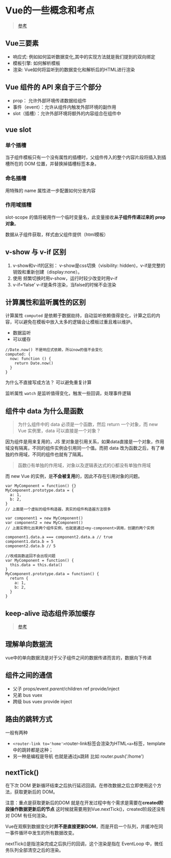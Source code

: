 # Vue的一些概念和考点

> [参考](https://juejin.im/post/5c97002b6fb9a070aa5cf60b#heading-8)

## Vue三要素

* 响应式: 例如如何监听数据变化,其中的实现方法就是我们提到的双向绑定
* 模板引擎: 如何解析模板
* 渲染: Vue如何将监听到的数据变化和解析后的HTML进行渲染

## Vue 组件的 API 来自于三个部分

* prop： 允许外部环境传递数据给组件
* 事件（event）：允许从组件内触发外部环境的副作用
* slot（插槽）：允许外部环境将额外的内容组合在组件中

## vue slot

### 单个插槽

当子组件模板只有一个没有属性的插槽时，父组件传入的整个内容片段将插入到插槽所在的 DOM 位置，并替换掉插槽标签本身。

### 命名插槽

用特殊的 name 属性进一步配置如何分发内容

### 作用域插糟

slot-scope 的值将被用作一个临时变量名，此变量接收**从子组件传递过来的 prop 对象**。

数据从子组件获取，样式由父组件提供（html模板）

## v-show 与 v-if 区别

1. v-show和v-if的区别： v-show是css切换（visibility: hidden)，v-if是完整的销毁和重新创建（display:none）。
2. 使用 频繁切换时用v-show，运行时较少改变时用v-if
3. v-if=‘false’ v-if是条件渲染，当false的时候不会渲染

## 计算属性和监听属性的区别

计算属性 `computed` 是依赖于数据劫持，自动监听依赖值得变化，计算之后的内容，可以避免在模板中放入太多的逻辑会让模板过重且难以维护。

* 数据监听
* 可以缓存

```JS
//Date.now() 不是响应式依赖，所以now的值不会变化
computed: {
  now: function () {
    return Date.now()
  }
}
```

为什么不直接写成方法？  可以避免重复计算

监听属性 `watch` 是监听值得变化，触发一些回调，处理事件逻辑

## 组件中 data 为什么是函数

> 为什么组件中的 data 必须是一个函数，然后 return 一个对象，而 new Vue 实例里，data 可以直接是一个对象？

因为组件是用来复用的，JS 里对象是引用关系，如果data直接是一个对象，作用域没有隔离，不同的组件实例会引用同一个值。而把 data 改为函数之后，有了单独的作用域，不同的组件也就有了隔离。

> 函数{}有单独的作用域，对象以及逻辑表达式的{}都没有单独作用域

而 new Vue 的实例，是**不会被复用**的，因此不存在引用对象的问题。

```JS
var MyComponent = function() {}
MyComponent.prototype.data = {
  a: 1,
  b: 2,
}
// 上面是一个虚拟的组件构造器，真实的组件构造器方法很多

var component1 = new MyComponent()
var component2 = new MyComponent()
// 上面实例化出来两个组件实例，也就是通过<my-component>调用，创建的两个实例

component1.data.a === component2.data.a // true
component1.data.b = 5
component2.data.b // 5

//改成函数返回不会出现问题
var MyComponent = function() {
  this.data = this.data()
}
MyComponent.prototype.data = function() {
  return {
    a: 1,
    b: 2,
  }
}
```

## keep-alive 动态组件添加缓存

> [参考](https://juejin.im/post/5b407c2a6fb9a04fa91bcf0d)

## 理解单向数据流

vue中的单向数据流是对于父子组件之间的数据传递而言的，数据向下传递

## 组件之间的通信

* 父子 props/event $parent/$children ref provide/inject
* 兄弟 bus vuex
* 跨级 bus vuex provide inject

## 路由的跳转方式

一般有两种

* `<router-link to='home'>`router-link标签会渲染为HTML`<a>`标签，template中的跳转都是这种；
* 另一种是编程是导航  也就是通过js跳转  比如  router.push('/home')

## nextTick()

在下次 DOM 更新循环结束之后执行延迟回调。在修改数据之后立即使用这个方法，获取更新后的 DOM。

注意：重点是获取更新后的DOM 就是在开发过程中有个需求是需要在**created阶段操作数据更新后的节点** 这时候就需要用到Vue.nextTick()，created阶段还没有对 DOM 有任何渲染。

Vue在观察到数据变化时**并不是直接更新DOM**，而是开启一个队列，并缓冲在同一事件循环中发生的所有数据改变。

nextTick()是指渲染完成之后执行的回调，这个渲染是指在 EventLoop 中，微任务队列全部清空之后的渲染。
